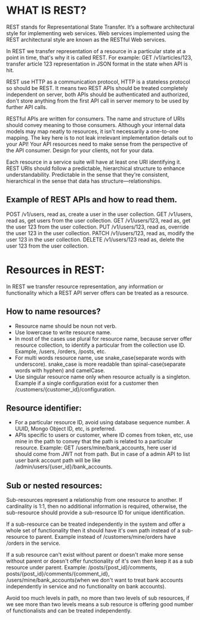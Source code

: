 # WHAT IS REST?
REST stands for Representational State Transfer. It’s a software architectural style for implementing web services. Web services implemented using the REST architectural style are known as the RESTful Web services.

In REST we transfer representation of a resource in a particular state at a point in time, that's why it is called REST. 
For example: GET /v1/articles/123, transfer article 123 representation in JSON format in the state when API is hit.

REST use HTTP as a communication protocol, HTTP is a stateless protocol so should be REST. It means two REST APIs should be treated completely independent on server, both APIs should be authenticated and authorized, don't store anything from the first API call in server memory to be used by further API calls.

RESTful APIs are written for consumers. The name and structure of URIs should convey meaning to those consumers. Although your internal data models may map neatly to resources, it isn't necessarily a one-to-one mapping. The key here is to not leak irrelevant implementation details out to your API! Your API resources need to make sense from the perspective of the API consumer. Design for your clients, not for your data.

Each resource in a service suite will have at least one URI identifying it. REST URIs should follow a predictable, hierarchical structure to enhance understandability. Predictable in the sense that they're consistent, hierarchical in the sense that data has structure—relationships.

## Example of REST APIs and how to read them.
POST /v1/users, read as, create a user in the user collection.
GET /v1/users, read as, get users from the user collection.
GET /v1/users/123, read as, get the user 123 from the user collection.
PUT /v1/users/123, read as, override the user 123 in the user collection.
PATCH /v1/users/123, read as, modify the user 123 in the user collection.
DELETE /v1/users/123 read as, delete the user 123 from the user collection.


# Resources in REST:
In REST we transfer resource representation, any information or functionality which a REST API server offers can be treated as a resource.

## How to name resources?
- Resource name should be noun not verb.
- Use lowercase to write resource name.
- In most of the cases use plural for resource name, because server offer resource collection, to identify a particular from the collection use ID. Example, /users, /orders, /posts, etc.
- For multi words resource name, use snake_case(separate words with underscore). snake_case is more readable than spinal-case(separate words with hyphen) and camelCase.
- Use singular resource name only when resource actually is a singleton. Example if a single configuration exist for a customer then /customers/{customer_id}/configuration.

## Resource identifier:
- For a particular resource ID, avoid using database sequence number. A UUID, Mongo Object ID, etc, is preferred.
- APIs specific to users or customer, where ID comes from token, etc, use mine in the path to convey that the path is related to a particular resource. Example: GET /users/mine/bank_accounts, here user id should come from JWT not from path. But in case of a admin API to list user bank account path will be like /admin/users/{user_id}/bank_accounts.

## Sub or nested resources:
Sub-resources represent a relationship from one resource to another. If cardinality is 1:1, then no additional information is required, otherwise, the sub-resource should provide a sub-resource ID for unique identification.

If a sub-resource can be treated independently in the system and offer a whole set of functionality then it should have it's own path instead of a sub-resource to parent. Example instead of /customers/mine/orders have /orders in the service.

If a sub resource can't exist without parent or doesn't make more sense without parent or doesn't offer functionality of it's own then keep it as a sub resource under parent. Example: /posts/{post_id}/comments, posts/{post_id}/comments/{comment_id}, /users/mine/bank_accounts(when we don't want to treat bank accounts independently in service and no functionality on bank accounts).

Avoid too much levels in path, no more than two levels of sub resources, if we see more than two levels means a sub resource is offering good number of functionalists and can be treated independently.







